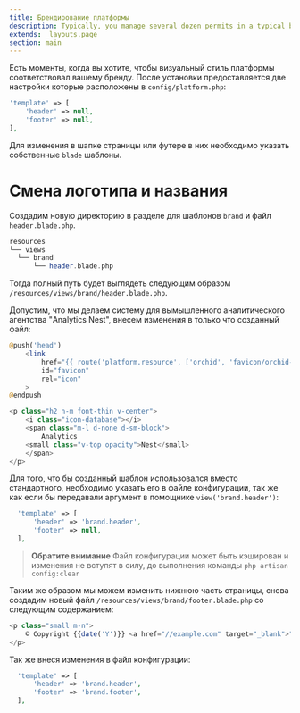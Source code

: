 ```yaml
---
title: Брендирование платформы
description: Typically, you manage several dozen permits in a typical business process.
extends: _layouts.page
section: main
---
```



Есть моменты, когда вы хотите, чтобы визуальный стиль платформы соответствовал вашему бренду. 
После установки предоставляется две настройки которые расположены в `config/platform.php`:

```php
'template' => [
    'header' => null,
    'footer' => null,
],
```

Для изменения в шапке страницы или футере в них необходимо указать собственные `blade` шаблоны.


# Смена логотипа и названия

Создадим новую директорию в разделе для шаблонов `brand` и файл `header.blade.php`.

  ```php
resources          
└── views
    └── brand
        └── header.blade.php
```

Тогда полный путь будет выглядеть следующим образом `/resources/views/brand/header.blade.php`.
 
Допустим, что мы делаем систему для вымышленного аналитического агентства "Analytics Nest", внесем изменения в только что созданный файл:

```php
@push('head')
    <link
        href="{{ route('platform.resource', ['orchid', 'favicon/orchid-pinned-tab.svg']) }}"
        id="favicon"
        rel="icon"
    >
@endpush

<p class="h2 n-m font-thin v-center">
    <i class="icon-database"></i>
    <span class="m-l d-none d-sm-block">
        Analytics
    <small class="v-top opacity">Nest</small>
    </span>
</p>
```
 
Для того, что бы созданный шаблон использовался вместо стандартного, необходимо указать его в файле конфигурации,
так же как если бы передавали аргумент в помощнике `view('brand.header')`:
  
```php
  'template' => [
      'header' => 'brand.header',
      'footer' => null,
  ],
```

> **Обратите внимание** Файл конфигурации может быть кэширован и изменения не вступят в силу, до выполнения команды `php artisan config:clear`


Таким же образом мы можем изменить нижнюю часть страницы, снова создадим новый файл `/resources/views/brand/footer.blade.php` со следующим содержанием:

```php
<p class="small m-n">
    © Copyright {{date('Y')}} <a href="//example.com" target="_blank">"Analytics Nest"</a>
</p>
```

Так же внеся изменения в файл конфигурации:

```php
  'template' => [
      'header' => 'brand.header',
      'footer' => 'brand.footer',
  ],
```
